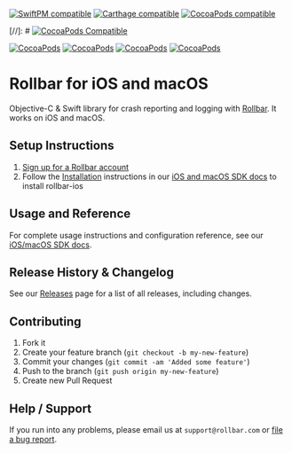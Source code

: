 [![SwiftPM compatible](https://img.shields.io/badge/SwiftPM-compatible-brightgreen.svg)](https://swift.org/package-manager)
[![Carthage compatible](https://img.shields.io/badge/Carthage-compatible-4BC51D.svg?style=flat)](https://github.com/Carthage/Carthage)
[![CocoaPods compatible](https://img.shields.io/badge/CocoaPods-compatible-brightgreen.svg)](https://cocoapods.org/)

[//]: # [![CocoaPods Compatible](https://img.shields.io/cocoapods/v/Rollbar.svg)](https://img.shields.io/cocoapods/v/Rollbar.svg)

[![CocoaPods](https://img.shields.io/cocoapods/v/RollbarNotifier.svg)](https://cocoapods.org/pods/RollbarNotifier)
[![CocoaPods](https://img.shields.io/cocoapods/v/RollbarDeploys.svg)](https://cocoapods.org/pods/RollbarDeploys)
[![CocoaPods](https://img.shields.io/cocoapods/v/RollbarCommon.svg)](https://cocoapods.org/pods/RollbarCommon)
[![CocoaPods](https://img.shields.io/cocoapods/v/RollbarKSCrash.svg)](https://cocoapods.org/pods/RollbarKSCrash)

# Rollbar for iOS and macOS

Objective-C & Swift library for crash reporting and logging with [Rollbar](https://rollbar.com). It works on iOS and macOS.

## Setup Instructions

1. [Sign up for a Rollbar account](https://rollbar.com/signup)
2. Follow the [Installation](https://docs.rollbar.com/docs/ios#section-installation) instructions in our [iOS and macOS SDK docs](https://docs.rollbar.com/docs/ios) to install rollbar-ios

## Usage and Reference

For complete usage instructions and configuration reference, see our [iOS/macOS SDK docs](https://docs.rollbar.com/docs/ios).
  
## Release History & Changelog

See our [Releases](https://github.com/rollbar/rollbar-ios/releases) page for a list of all releases, including changes.

## Contributing

1. Fork it
2. Create your feature branch (`git checkout -b my-new-feature`)
3. Commit your changes (`git commit -am 'Added some feature'`)
4. Push to the branch (`git push origin my-new-feature`)
5. Create new Pull Request

## Help / Support

If you run into any problems, please email us at `support@rollbar.com` or [file a bug report](https://github.com/rollbar/rollbar-ios/issues/new).
